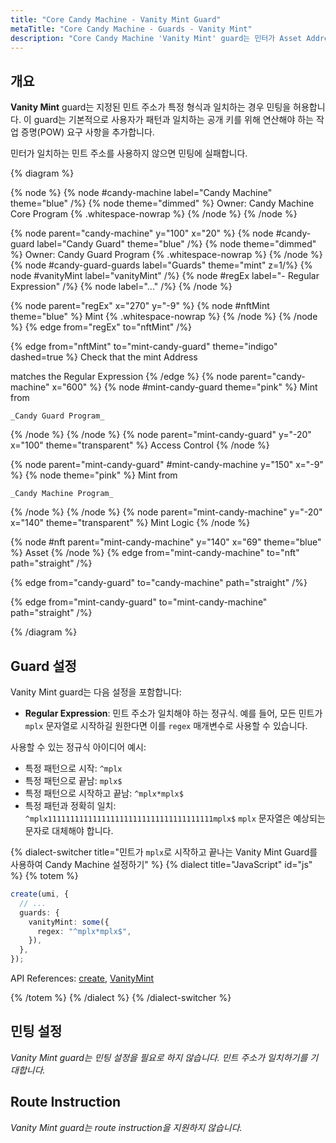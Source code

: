 ```yaml
---
title: "Core Candy Machine - Vanity Mint Guard"
metaTitle: "Core Candy Machine - Guards - Vanity Mint"
description: "Core Candy Machine 'Vanity Mint' guard는 민터가 Asset Address로 특정 베니티 민트를 제공해야 합니다"
---
```


## 개요

**Vanity Mint** guard는 지정된 민트 주소가 특정 형식과 일치하는 경우 민팅을 허용합니다. 이 guard는 기본적으로 사용자가 패턴과 일치하는 공개 키를 위해 연산해야 하는 작업 증명(POW) 요구 사항을 추가합니다.

민터가 일치하는 민트 주소를 사용하지 않으면 민팅에 실패합니다.

{% diagram  %}

{% node %}
{% node #candy-machine label="Candy Machine" theme="blue" /%}
{% node theme="dimmed" %}
Owner: Candy Machine Core Program {% .whitespace-nowrap %}
{% /node %}
{% /node %}

{% node parent="candy-machine" y="100" x="20" %}
{% node #candy-guard label="Candy Guard" theme="blue" /%}
{% node theme="dimmed" %}
Owner: Candy Guard Program {% .whitespace-nowrap %}
{% /node %}
{% node #candy-guard-guards label="Guards" theme="mint" z=1/%}
{% node #vanityMint label="vanityMint" /%}
{% node #regEx label="- Regular Expression" /%}
{% node label="..." /%}
{% /node %}

{% node parent="regEx" x="270" y="-9"  %}
{% node #nftMint theme="blue" %}
Mint {% .whitespace-nowrap %}
{% /node %}
{% /node %}
{% edge from="regEx" to="nftMint" /%}


{% edge from="nftMint" to="mint-candy-guard" theme="indigo" dashed=true %}
Check that the mint Address

matches the Regular Expression
{% /edge %}
{% node parent="candy-machine" x="600" %}
  {% node #mint-candy-guard theme="pink" %}
    Mint from

    _Candy Guard Program_
  {% /node %}
{% /node %}
{% node parent="mint-candy-guard" y="-20" x="100" theme="transparent" %}
  Access Control
{% /node %}

{% node parent="mint-candy-guard" #mint-candy-machine y="150" x="-9" %}
  {% node theme="pink" %}
    Mint from

    _Candy Machine Program_
  {% /node %}
{% /node %}
{% node parent="mint-candy-machine" y="-20" x="140" theme="transparent" %}
  Mint Logic
{% /node %}

{% node #nft parent="mint-candy-machine" y="140" x="69" theme="blue" %}
  Asset
{% /node %}
{% edge from="mint-candy-machine" to="nft" path="straight" /%}

{% edge from="candy-guard" to="candy-machine" path="straight" /%}

{% edge from="mint-candy-guard" to="mint-candy-machine" path="straight" /%}

{% /diagram %}

## Guard 설정

Vanity Mint guard는 다음 설정을 포함합니다:

- **Regular Expression**: 민트 주소가 일치해야 하는 정규식. 예를 들어, 모든 민트가 `mplx` 문자열로 시작하길 원한다면 이를 `regex` 매개변수로 사용할 수 있습니다.

사용할 수 있는 정규식 아이디어 예시:
- 특정 패턴으로 시작: `^mplx`
- 특정 패턴으로 끝남: `mplx$`
- 특정 패턴으로 시작하고 끝남: `^mplx*mplx$`
- 특정 패턴과 정확히 일치: `^mplx1111111111111111111111111111111111111mplx$`
`mplx` 문자열은 예상되는 문자로 대체해야 합니다.

{% dialect-switcher title="민트가 `mplx`로 시작하고 끝나는 Vanity Mint Guard를 사용하여 Candy Machine 설정하기" %}
{% dialect title="JavaScript" id="js" %}
{% totem %}

```ts
create(umi, {
  // ...
  guards: {
    vanityMint: some({
      regex: "^mplx*mplx$",
    }),
  },
});
```

API References: [create](https://mpl-core-candy-machine.typedoc.metaplex.com/functions/create.html), [VanityMint](https://mpl-core-candy-machine.typedoc.metaplex.com/types/VanityMint.html)

{% /totem %}
{% /dialect %}
{% /dialect-switcher %}

## 민팅 설정

_Vanity Mint guard는 민팅 설정을 필요로 하지 않습니다. 민트 주소가 일치하기를 기대합니다._

## Route Instruction

_Vanity Mint guard는 route instruction을 지원하지 않습니다._